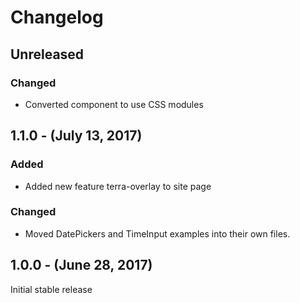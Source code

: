 Changelog
=========

Unreleased
----------
### Changed
* Converted component to use CSS modules

1.1.0 - (July 13, 2017)
------------------
### Added
* Added new feature terra-overlay to site page

### Changed
* Moved DatePickers and TimeInput examples into their own files.

1.0.0 - (June 28, 2017)
------------------
Initial stable release
